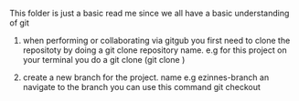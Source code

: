 This folder is just a basic read me since we all have a basic understanding of git

1. when performing or collaborating via gitgub you first need to clone the repositoty by doing a git clone repository name. e.g for this project on your terminal you do a git clone (git clone <github repo>)

2. create a new branch for the project. name e.g ezinnes-branch an navigate to the branch you can use this command git checkout <branchname>
